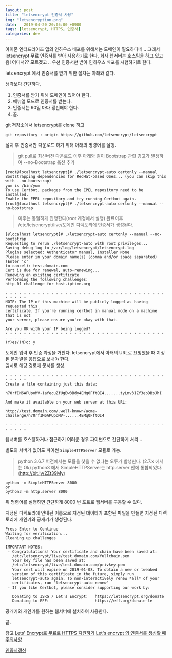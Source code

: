 ```yaml
---
layout: post
title: "letsencrypt 인증서 사용"
img: "letsencryption.png"
date:   2019-04-20 20:05:00 +0900
tags: [letsencrypt, HTTPS, 인증서] 
categories: dev
---
```


아이폰 엔터프라이즈 앱의 인하우스 배포를 위해서는 도메인이 필요하다네 .. 
그래서 letsencrypt 무료 인증서를 받아 사용하기로 한다. 
회사 웹서버는 호스팅을 하고 있고 음! 어디서?? 모르겠고 ..
우선 인증서만 받아 인하우스 배포를 시험하기로 한다. 

lets encrypt 에서 인증서를 받기 위한 절차는 아래와 같다. 

생각보다 간단하다. 

1. 인증서를 받기 위해 도메인이 있어야 한다. 
2. 메뉴얼 모드로 인증서를 받는다. 
3. 인증서는 90일 마다 갱신해야 한다. 
4. 끝. 

git 저장소에서 letsencrypt를 clone 하고

```
git repository : origin https://github.com/letsencrypt/letsencrypt
```

설치 후 인증서만 다운로드 하기 위해 아래의 명령어를 실행. 
> git pull로 최신버전 다운로드 이후 아래와 같이 Bootstrap 관련 경고가 발생하여 --no-Bootstrap 옵션 추가 

```
[root@localhost letsencrypt]# ./letsencrypt-auto certonly --manual
Bootstrapping dependencies for RedHat-based OSes... (you can skip this with --no-bootstrap)
yum is /bin/yum
To use Certbot, packages from the EPEL repository need to be installed.
Enable the EPEL repository and try running Certbot again.
[root@localhost letsencrypt]# ./letsencrypt-auto certonly --manual --no-bootstrap
```

> 이후는 동일하게 진행한다(root 계정에서 실행)
> 완료이후 /etc/letsencrypt/live/도메인 디렉토리에 인증서가 생성된다. 

```
[@localhost letsencrypt]# ./letsencrypt-auto certonly --manual --no-bootstrap
Requesting to rerun ./letsencrypt-auto with root privileges...
Saving debug log to /var/log/letsencrypt/letsencrypt.log
Plugins selected: Authenticator manual, Installer None
Please enter in your domain name(s) (comma and/or space separated)  (Enter 'c'
to cancel): test.domain.com
Cert is due for renewal, auto-renewing...
Renewing an existing certificate
Performing the following challenges:
http-01 challenge for host.iptime.org

- - - - - - - - - - - - - - - - - - - - - - - - - - - - - - - - - - - - - - - -
NOTE: The IP of this machine will be publicly logged as having requested this
certificate. If you're running certbot in manual mode on a machine that is not
your server, please ensure you're okay with that.

Are you OK with your IP being logged?
- - - - - - - - - - - - - - - - - - - - - - - - - - - - - - - - - - - - - - - -
(Y)es/(N)o: y
```
도메인 입력 후 인증 과정을 거친다. 
letsencrypt에서 아래의 URL로 요청했을 때 지정된 문자열을 응답으로 보내야 한다.  
임시로 해당 경로에 문서를 생성. 
```
- - - - - - - - - - - - - - - - - - - - - - - - - - - - - - - - - - - - - - - -
Create a file containing just this data:

h70rfIM6APUpoMV-1afecuZfUgBw3Bdy4EMq0FftQI4.......tyLmv3IZf3ebDBsJhI

And make it available on your web server at this URL:

http://test.domain.com/.well-known/acme-challenge/h70rfIM6APUpoMV-......4EMq0FftQI4

- - - - - - - - - - - - - - - - - - - - - - - - - - - - - - - - - - - - - - - -
```
웹서버를 호스팅하거나 접근하기 어려운 경우 파이썬으로 간단하게 처리 .. 

별도의 서버가 없어도 파이썬 `SimpleHTTPServer` 모듈로 가능. 
> python 3.6.7 버전에서는 모듈을 찾을 수 없다는 오류가 발생한다. (2.7.x 에서는 Ok) 
> python3 에서 SimpleHTTPServer는 http.server 안에 통합되었다. (http://bit.ly/2Zt39My)

```
python -m SimpleHTTPServer 8000 
or 
python3 -m http.server 8000
``` 

위 명령어를 실행하면 간단하게 8000 번 포트로 웹서버를 구동할 수 있다. 

지정된 디렉토리에 안내된 이름으로 지정된 데이타가 포함된 파일을 만들면 지정된 디렉토리에 개인키와 공개키가 생성된다. 
```
Press Enter to Continue
Waiting for verification...
Cleaning up challenges

IMPORTANT NOTES:
 - Congratulations! Your certificate and chain have been saved at:
   /etc/letsencrypt/live/test.domain.com/fullchain.pem
   Your key file has been saved at:
   /etc/letsencrypt/live/test.domain.com/privkey.pem
   Your cert will expire on 2019-01-08. To obtain a new or tweaked
   version of this certificate in the future, simply run
   letsencrypt-auto again. To non-interactively renew *all* of your
   certificates, run "letsencrypt-auto renew"
 - If you like Certbot, please consider supporting our work by:

   Donating to ISRG / Let's Encrypt:   https://letsencrypt.org/donate
   Donating to EFF:                    https://eff.org/donate-le
```

공개키와 개인키를 원하는 웹서버에 설치하여 사용한다. 

끝.

참고 
[Lets' Encrypt로 무료로 HTTPS 지원하기](https://blog.outsider.ne.kr/1178) 
[Let's encrypt 의 인증서를 생성할 때 주의사항](https://findstar.pe.kr/2018/09/08/lets-encrypt-certificates-rate-limit/)

[인증서갱신](https://letsencrypt.readthedocs.io/en/latest/using.html#re-creating-and-updating-existing-certificates)

